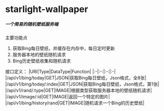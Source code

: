 # starlight-wallpaper

##### 一个简易的随机壁纸服务端

主要功能点
1. 获取Bing每日壁纸，并缓存在内存中，每日定时更新
2. 服务器本地的壁纸随机请求
3. Bing历史壁纸收集和随机请求

接口定义：
|URI|Type|DataType|Function|
|:-|:-:|:-:|:-|
|/api/v1/bing/today|GET|JSON|获取Bing每日壁纸，Json格式，全8张|
|/api/v1/bing/today/:index|GET|JSON|获取Bing每日壁纸，Json格式，第1张|
|/api/v1/rand/:type|GET|IMAGE|根据类型获取服务器本地的壁纸随机请求|
|/api/v1/image/:id|GET|IMAGE|返回一个特定的图片|
|/api/v1/bing/history/rand|GET|IMAGE|随机请求一个Bing的历史壁纸|
